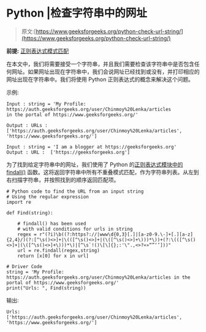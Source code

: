 # Python |检查字符串中的网址

> 原文:[https://www.geeksforgeeks.org/python-check-url-string/](https://www.geeksforgeeks.org/python-check-url-string/)

**前提:** [正则表达式模式匹配](https://www.geeksforgeeks.org/pattern-matching-python-regex/)

在本文中，我们将需要接受一个字符串，并且我们需要检查该字符串中是否包含任何网址。如果网址出现在字符串中，我们会说网址已经找到或没有，并打印相应的网址出现在字符串中。我们将使用 Python 正则表达式的概念来解决这个问题。

示例:

```
Input : string = 'My Profile: 
https://auth.geeksforgeeks.org/user/Chinmoy%20Lenka/articles 
in the portal of https://www.geeksforgeeks.org/'

Output : URLs :  ['https://auth.geeksforgeeks.org/user/Chinmoy%20Lenka/articles',
'https://www.geeksforgeeks.org/']

Input : string = 'I am a blogger at https://geeksforgeeks.org'
Output : URL :  ['https://geeksforgeeks.org']

```

为了找到给定字符串中的网址，我们使用了 Python 的[正则表达式模块中的](https://www.geeksforgeeks.org/regular-expression-python-examples-set-1/) [findall()](https://www.geeksforgeeks.org/regular-expressions-python-set-1-search-match-find/) 函数。这将返回字符串中所有不重叠模式匹配，作为字符串列表。从左到右扫描字符串，并按照找到的顺序返回匹配项。

```
# Python code to find the URL from an input string
# Using the regular expression
import re

def Find(string):

    # findall() has been used 
    # with valid conditions for urls in string
    regex = r"(?i)\b((?:https?://|www\d{0,3}[.]|[a-z0-9.\-]+[.][a-z]{2,4}/)(?:[^\s()<>]+|\(([^\s()<>]+|(\([^\s()<>]+\)))*\))+(?:\(([^\s()<>]+|(\([^\s()<>]+\)))*\)|[^\s`!()\[\]{};:'\".,<>?«»“”‘’]))"
    url = re.findall(regex,string)      
    return [x[0] for x in url]

# Driver Code
string = 'My Profile: https://auth.geeksforgeeks.org/user/Chinmoy%20Lenka/articles in the portal of https://www.geeksforgeeks.org/'
print("Urls: ", Find(string))
```

输出:

```
Urls:  ['https://auth.geeksforgeeks.org/user/Chinmoy%20Lenka/articles',
'https://www.geeksforgeeks.org/']

```